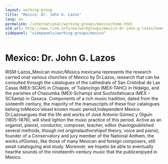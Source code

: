 ```yaml
---
layout: working-group
title: "Mexico: Dr. John G. Lazos"
lang: en
permalink: /international/working-groups/mexico/home.html
old_url: http://www.rism.info/en/workgroups/mexico-dr-john-g-lazos/home.html
sidepanel: "sidepanels/working-groups/mexico"
---
```


# Mexico: Dr. John G. Lazos

RISM-Lazos\_Mexican music/Música mexicana represents the research carried onat various churches of Mexico by Dr.Lazos, research that can be consulted through the catalogues of the cathedrals of San Cristobal de Las Casas (MEX-SCAH) in Chiapas, of Tulancingo (MEX-TAHC) in Hidalgo, and the parishes of Chazumba (MEX-Schamp) and Suchixtlahuaca (MEX -SCSamp) in Oaxaca. Components of a rich music tradition, dated from the sixteenth century, the majority of the manuscripts of these four catalogues belong toMexico'sleast known music period,Independent Mexico. Dr.Lazosargues that the life and works of José Antonio Gómez y Olguín (1805-1876), will shed lighton the music practice of this period. Active as an organist, pianist, conductor, composer, teacher, editor (havingpublished several methods, though not originalauthorshipof theory, voice and piano), founder of a Conservatory and jury member of the National Anthem, the works ofGomez, like those of many Mexican and foreign composers, still await cataloguing and study. Moreover, we hopeto be able to eventually hearthe sounds of the nineteenth-century music that the publicenjoyed in Mexico. 
